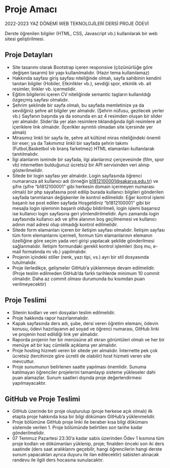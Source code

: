 # Proje Amacı
2022-2023 YAZ DÖNEMİ WEB TEKNOLOJİLERİ DERSİ PROJE ÖDEVİ

Derste öğrenilen bilgiler (HTML, CSS, Javascript vb.) kullanılarak bir web sitesi geliştirilmesi.

## Proje Detayları
- Site tasarımı olarak Bootstrap içeren responsive (çözünürlüğe göre değişen tasarım) bir yapı kullanılmalıdır. (Hazır tema kullanılamaz)
- Hakkında sayfası giriş sayfası niteliğinde olmalı, sayfa sahibinin kendini tanıtan bilgiler (Hobiler, Etkinlikler vb.), sevdiği spor, etkinlik vb. ait resimler, linkler vb. içermelidir.
- Eğitim bilgilerini içeren CV niteliğinde semantic tagların kullanıldığı özgeçmiş sayfası olmalıdır.
- Şehrim şeklinde bir sayfa olmalı, bu sayfada memletinize ya da sevdiğiniz şehre ait bilgiler yer almalıdır. (Şehrin nüfusu, gezilecek yerler vb.) Sayfanın başında ya da sonunda en az 4 resimden oluşan bir slider yer almalıdır. Slider’da yer alan resimlere tıklandığında ilgili resimlere ait içeriklere link olmalıdır. (İçerikler ayrıntılı olmadan site içersinde yer almalı)
- Mirasımız linkli bir sayfa ile, şehre ait kültürel miras niteliğindeki önemli bir eser; ya da Takımımız linkli bir sayfada şehrin takımı (Futbol,Basketbol vb branş farketmez) HTML elamanları kullanılarak tanıtılmalıdır.
- İlgi alanlarım isminde bir sayfada, ilgi alanlarınız çerçevesinde (film, spor vb) internetten bulduğunuz ücretsiz bir API servisinden veri alınıp gösterilmelidir.
- Sitede bir login sayfası yer almalıdır. Login sayfasında öğrenci numaranıza ait kullanıcı adı (örneğin b1812100001@sakarya.edu.tr) ve şifre (şifre “b1812100001” gibi herkesin domain içermeyen numarası olmalı) bir php sayafasına post edilip burada kullanıcı bilgileri gönderilen sayfada tanımlanan değişkenler ile kontrol edilmelidir. Eğer kontrol işlemi başarılı ise post edilen sayfada Hoşgeldiniz “b1812100001” gibi bir mesajla login işleminin başarılı olduğu bildirilmeli, login işlemi başarısız ise kullanıcı login sayfasına geri yönlendirilmelidir. Aynı zamanda login sayfasında kullanıcı adı ve şifre alanının boş geçilmemesi ve kullanıcı adının mail adresi olup olmadığı kontrol edilmelidir.
- Sitede form elamanları içeren bir iletişim sayfası olmalıdır. İletişim sayfası tüm form elemanlarını içermeli, formun tüm elamanlarının elemanın özelliğine göre seçim yada veri girişi yapılacak şekilde gönderilmesi sağlanmalıdır. İletişim formundaki gerekli kontrol işlemleri (boş mu, e-mail formatında mı vb.) yapılmalıdır.
- Projenin içindeki stiller (renk, yazı tipi, vs.) ayrı bir stil dosyasında tutulmalıdır.
- Proje ilerledikçe, gelişmeler GitHub’a yüklenmeye devam edilmelidir. (Proje teslim edilmeden GitHub’da farklı tarihlerde minimum 10 commit olmalıdır. Daha az commit olması durumunda bu kısımdan puan verilmeyecektir)

## Proje Teslimi
- Sitenin kodları ve veri dosyaları teslim edilmelidir.
- Proje hakkında rapor hazırlanmalıdır.
- Kapak sayfasında ders adı, şube, dersi veren öğretim elemanı, ödevin konusu, ödevi hazırlayanın ad soyad ve öğrenci numarası, GitHub linki ve projenin host edildiği link yer almalıdır.
- Raporda projenin her bir menüsüne ait ekran görüntüleri olmalı ve her bir menüye ait bir kaç cümlelik açıklama yer almalıdır.
- Proje hosting hizmeti veren bir sitede yer almalıdır. İnternette pek çok ücretsiz (tercihinize göre ücretli de olabilir) host hizmeti veren site mevcuttur.
- Proje sunumunun belirlenen saatte yapılması önemlidir. Sunuma katılmayan öğrenciler projelerini tamamlayıp sisteme yükleseler dahi puan alamazlar. Sunum saatleri dışında proje değerlendirmesi yapılmayacaktır.

## GitHub ve Proje Teslimi
- GitHub üzerinde bir proje oluşturulup (proje herkese açık olmalı) ilk etapta proje hakkında kısa bir bilgi dökümanı GitHub’a yüklenmelidir.
- Proje bölümüne GitHub proje linki ile beraber kısa bilgi dökümanı sistemde verilen 1. Proje bölümünde belirtilen son tarihe kadar gönderilmelidir.
- 07 Temmuz Pazartesi 23:30’a kadar sabis üzerinden Ödev 1 kısmına tüm proje kodları ve dökümanları yüklenip, proje; finalden önceki son iki ders saatinde (ders saat aralıklarını geçebilir, hangi öğrencilerin hangi derste sunum yapacakları ayrıca duyuru ile ilan edilecektir) sabisten alınacak randevu ile ilgili ders hocasına sunulacaktır.
